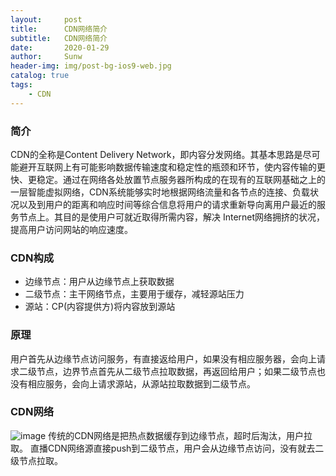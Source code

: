 ```yaml
---
layout:     post
title:      CDN网络简介
subtitle:   CDN网络简介
date:       2020-01-29
author:     Sunw
header-img: img/post-bg-ios9-web.jpg
catalog: true
tags:
    - CDN
---
```


### 简介
CDN的全称是Content Delivery Network，即内容分发网络。其基本思路是尽可能避开互联网上有可能影响数据传输速度和稳定性的瓶颈和环节，使内容传输的更快、更稳定。通过在网络各处放置节点服务器所构成的在现有的互联网基础之上的一层智能虚拟网络，CDN系统能够实时地根据网络流量和各节点的连接、负载状况以及到用户的距离和响应时间等综合信息将用户的请求重新导向离用户最近的服务节点上。其目的是使用户可就近取得所需内容，解决 Internet网络拥挤的状况，提高用户访问网站的响应速度。

### CDN构成
- 边缘节点：用户从边缘节点上获取数据
- 二级节点：主干网络节点，主要用于缓存，减轻源站压力
- 源站：CP(内容提供方)将内容放到源站

### 原理
用户首先从边缘节点访问服务，有直接返给用户，如果没有相应服务器，会向上请求二级节点，边界节点首先从二级节点拉取数据，再返回给用户；如果二级节点也没有相应服务，会向上请求源站，从源站拉取数据到二级节点。

### CDN网络
![image](https://github.com/sunwwwt/sunwwwt.github.io/tree/master/img/cdn_net.jpg?raw=true)
传统的CDN网络是把热点数据缓存到边缘节点，超时后淘汰，用户拉取。
直播CDN网络源直接push到二级节点，用户会从边缘节点访问，没有就去二级节点拉取。
